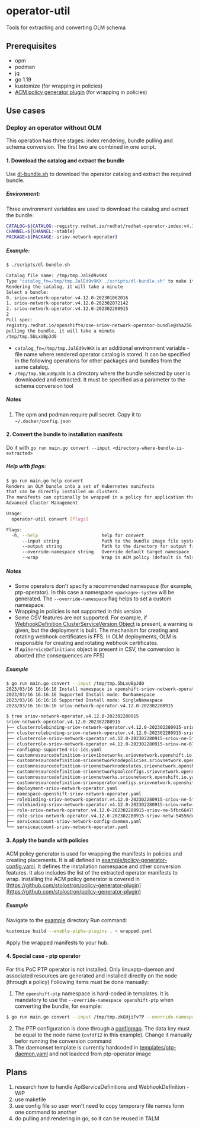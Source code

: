 # operator-util
Tools for extracting and converting OLM schema
## Prerequisites
- opm
- podman
- jq
- go 1.19
- kustomize (for wrapping in policies)
- [ACM policy generator plugin](https://github.com/stolostron/policy-generator-plugin) (for wrapping in policies)
## Use cases
### Deploy an operator without OLM
This operation has three stages: index rendering, bundle pulling and schema conversion. The first two are combined in one script.
#### 1. Download the catalog and extract the bundle
Use [dl-bundle.sh](scripts/dl-bundle.sh) to download the operator catalog and extract the required bundle.
##### Environment:
Three environment variables are used to download the catalog and extract the bundle:
```bash
CATALOG=${CATALOG:-registry.redhat.io/redhat/redhat-operator-index:v4.12}
CHANNEL=${CHANNEL:-stable}
PACKAGE=${PACKAGE:-sriov-network-operator}
```
##### Example:
```bash
$ ./scripts/dl-bundle.sh

Catalog file name: /tmp/tmp.JalEd9v9KX
Type "catalog_fn=/tmp/tmp.JalEd9v9KX ./scripts/dl-bundle.sh" to make it faster next time
Rendering the catalog, it will take a minute
Select a bundle: 
0. sriov-network-operator.v4.12.0-202301062016
1. sriov-network-operator.v4.12.0-202302072142
2. sriov-network-operator.v4.12.0-202302280915
2
Pull spec:
registry.redhat.io/openshift4/ose-sriov-network-operator-bundle@sha256:1f5c3db3ed3a774847f35ec7cc6f65f58d788e3ce6070b301df04ed96ee53b16
pulling the bundle, it will take a minute
/tmp/tmp.5bLxUBpJd0
```
- `catalog_fn=/tmp/tmp.JalEd9v9KX` is an additional environment variable - file name where rendered operator catalog is stored. It can be specified in the following operations for other packages and bundles from the same catalog.
- `/tmp/tmp.5bLxUBpJd0` is a directory where the bundle selected by user is downloaded and extracted. It must be specified as a parameter to the schema conversion tool

##### Notes
1. The opm and podman require pull secret. Copy it to `~/.docker/config.json`

#### 2. Convert the bundle to installation manifests
Do it with `go run main.go convert --input <directory-where-bundle-is-extracted>`
##### Help with flags:
```bash
$ go run main.go help convert
Renders an OLM bundle into a set of Kubernetes manifests
that can be directly installed on clusters.
The manifests can optionally be wrapped in a policy for application through 
Advanced Cluster Management

Usage:
  operator-util convert [flags]

Flags:
  -h, --help                        help for convert
      --input string                Path to the bundle image file system
      --output string               Path to the directory for output files (if omitted, a directory will be created at cwd)
      --override-namespace string   Override default target namespace
      --wrap                        Wrap in ACM policy (default is false)
```
##### Notes
- Some operators don't specify a recommended namespace (for example, ptp-operator). In this case a namespace `<package>-system` will be generated. The `--override-namespace` flag helps to set a custom namespace.
- Wrapping in policies is not supported in this version
- Some CSV features are not supported. For example, if [WebhookDefinition ClusterServiceVersion Object](https://olm.operatorframework.io/docs/advanced-tasks/adding-admission-and-conversion-webhooks/#the-webhookdefinition-clusterserviceversion-object) is present, a warning is given, but the deployment is built. The mechanism for creating and rotating webhook certificates is FFS. In OLM deployments, OLM is responsible for creating and rotating webhook certificates.
- If `ApiServiceDefinitions` object is present in CSV, the conversion is aborted (the consequences are FFS) 
##### Example
```bash
$ go run main.go convert --input /tmp/tmp.5bLxUBpJd0
2023/03/16 16:16:16 Install namespace is openshift-sriov-network-operator
2023/03/16 16:16:16 Supported Install mode: OwnNamespace
2023/03/16 16:16:16 Supported Install mode: SingleNamespace
2023/03/16 16:16:16 sriov-network-operator.v4.12.0-202302280915

$ tree sriov-network-operator.v4.12.0-202302280915
sriov-network-operator.v4.12.0-202302280915
├── clusterrolebinding-sriov-network-operator.v4.12.0-202302280915-sriov-ne-5f666cfbdf.yaml
├── clusterrolebinding-sriov-network-operator.v4.12.0-202302280915-sriov-ne-67f66855c9.yaml
├── clusterrole-sriov-network-operator.v4.12.0-202302280915-sriov-ne-5f666cfbdf.yaml
├── clusterrole-sriov-network-operator.v4.12.0-202302280915-sriov-ne-67f66855c9.yaml
├── configmap-supported-nic-ids.yaml
├── customresourcedefinition-sriovibnetworks.sriovnetwork.openshift.io.yaml
├── customresourcedefinition-sriovnetworknodepolicies.sriovnetwork.openshift.io.yaml
├── customresourcedefinition-sriovnetworknodestates.sriovnetwork.openshift.io.yaml
├── customresourcedefinition-sriovnetworkpoolconfigs.sriovnetwork.openshift.io.yaml
├── customresourcedefinition-sriovnetworks.sriovnetwork.openshift.io.yaml
├── customresourcedefinition-sriovoperatorconfigs.sriovnetwork.openshift.io.yaml
├── deployment-sriov-network-operator.yaml
├── namespace-openshift-sriov-network-operator.yaml
├── rolebinding-sriov-network-operator.v4.12.0-202302280915-sriov-ne-5fbc664758.yaml
├── rolebinding-sriov-network-operator.v4.12.0-202302280915-sriov-netw-54556dcd.yaml
├── role-sriov-network-operator.v4.12.0-202302280915-sriov-ne-5fbc664758.yaml
├── role-sriov-network-operator.v4.12.0-202302280915-sriov-netw-54556dcd.yaml
├── serviceaccount-sriov-network-config-daemon.yaml
└── serviceaccount-sriov-network-operator.yaml
```
#### 3. Apply the bundle with policies
ACM policy generator is used for wrapping the manifests in policies and creating placements.
It is all defined in [example/policy-generator-config.yaml](example/policy-generator-config.yaml). It defines the installation namespace and other conversion features. It also includes the list of the extracted operator manifests to wrap.
Installing the ACM policy generator is covered in [https://github.com/stolostron/policy-generator-plugin](https://github.com/stolostron/policy-generator-plugin)

##### Example
Navigate to the [example](example) directory
Run command:
```bash
kustomize build --enable-alpha-plugins . > wrapped.yaml
```
Apply the wrapped manifests to your hub.

#### 4. Special case - ptp operator
For this PoC PTP operator is not installed. Only linuxptp-daemon and associated resources are generated and installed
directly on the node (through a policy)
Following items must be done manually:
1. The `openshift-ptp` namespace is hard-coded in templates. It is mandatory to use the `--override-namespace openshift-ptp` when converting the bundle, for example:
```bash
$ go run main.go convert --input /tmp/tmp.zkGHjiFvTP --override-namespace openshift-ptp
```
2. The PTP configuration is done through a [configmap](templates/ptp-configmap.yaml). The data key must be equal to the node name (`cnfdf12` in this example). Change it manually befor running the conversion command
3. The daemonset template is currently hardcoded in [templates/ptp-daemon.yaml](templates/ptp-daemon.yaml) and not loadeed from ptp-operator image


## Plans
1. research how to handle ApiServiceDefinitions and WebhookDefinition - WIP
1. use makefile
1. use config file so user won't need to copy temporary file names form one command to another
1. do pulling and rendering in go, so it can be reused in TALM

